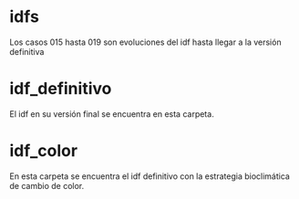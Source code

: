 # idfs

Los casos 015 hasta 019 son evoluciones del idf hasta llegar a la versión definitiva

# idf_definitivo

El idf en su versión final se encuentra en esta carpeta.

# idf_color 

En esta carpeta se encuentra el idf definitivo con la estrategia bioclimática de cambio de color.

